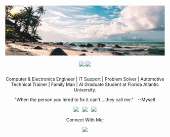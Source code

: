 <p align="center">
    <img src="./img/GithubBG.png">
</p>

<div align="center">
<a href="https://github.com/ADolbyB/github-readme-stats">
  <img height=200 align="center" src="https://github-readme-stats-adolbyb.vercel.app/api?username=ADolbyB&count_private=true&show_icons=true&theme=github_dark_dimmed" />
</a>
<a href="https://github.com/ADolbyB/github-readme-stats">
  <img height=200 align="center" src="https://github-readme-stats-adolbyb.vercel.app/api/top-langs?username=ADolbyB&layout=compact&theme=github_dark_dimmed&langs_count=8&size_weight=0.35&count_weight=0.65&hide=css,powershell&card_width=320" />
</a>
</div>

<p align="center"><br>
    Computer & Electronics Engineer | IT Support | Problem Solver | Automotive Technical Trainer | Family Man | AI Graduate Student at Florida Atlantic University.<br>
</p>

<p align="center">
    "When the person you hired to fix it can't....they call me."&nbsp;&nbsp;&nbsp;--Myself
</p>

<p align="center">
    <a href="https://www.dell.com/en-us/shop/dell-laptops/sc/laptops" title="Dell Laptops"><img src="https://img.shields.io/badge/Dell%20Laptops-007DB8?label=HW&style=for-the-badge&logo=dell&logoColor=lightblue" /></a>&nbsp;&nbsp;
    <a href="https://www.linuxmint.com/edition.php?id=311" title="Download Linux Mint"><img src="https://img.shields.io/badge/Linux_Mint_21.3-87CF3E?label=OS&style=for-the-badge&color=lightgreen&logo=linux-mint&logoColor=green" /></a>&nbsp;&nbsp;
    <a href="https://www.intel.com/content/www/us/en/products/details/processors/core/i9.html" title="Intel Core i9"><img src="https://img.shields.io/badge/Intel%20Core_i9_-0071C5?label=CPU&style=for-the-badge&logo=intel&color=red&logoColor=white" /></a>
</p>

<p align="center">
    Connect With Me:    
</p>

<p align="center">
    <a href="https://www.linkedin.com/in/joelmbrigida/" title="My LinkedIn Profile"><img src="https://img.shields.io/badge/LinkedIn-0077B5?style=for-the-badge&logo=linkedin&logoColor=white" /></a>
</p>